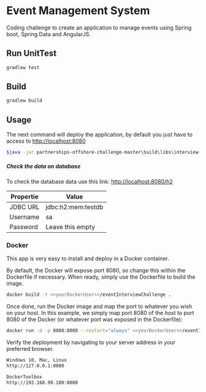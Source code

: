 # Event Management System

Coding challenge to create an application to manage events using Spring boot, Spring Data and AngularJS.

## Run UnitTest
```bash
gradlew test
```
## Build


```bash
gradlew build
```


## Usage
The next command will deploy the application, by default you just have to access to  <http://localhost:8080>
```bash
$java -jar partnerships-offshore-challenge-master\build\libs\interview-0.0.1.jar
```
##### Check the data on database

To check the database data use this link:
<http://localhost:8080/h2>

| Propertie | Value|
| ------ | ------ |
| JDBC URL | jdbc:h2:mem:testdb |
| Username | sa |
| Password | Leave this empty |

### Docker
This app is very easy to install and deploy in a Docker container.

By default, the Docker will expose port 8080, so change this within the Dockerfile if necessary. When ready, simply use the Dockerfile to build the image.

```sh
docker build -t <<yourDockerUser>>/eventInterviewChallenge .
```

Once done, run the Docker image and map the port to whatever you wish on your host. In this example, we simply map port 8080 of the host to port 8080 of the Docker (or whatever port was exposed in the Dockerfile):

```sh
docker run -d -p 8080:8080 --restart="always" <<yourDockerUser>>/eventInterviewChallenge
```

Verify the deployment by navigating to your server address in your preferred browser.

```sh
Windows 10, Mac, Linux
http://127.0.0.1:8080

DockerToolbox
http://192.168.99.100:8080
```